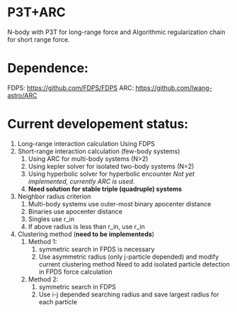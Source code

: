 # P3T+ARC
N-body with P3T for long-range force and Algorithmic regularization chain for short range force.

# Dependence: 
FDPS: https://github.com/FDPS/FDPS
ARC: https://github.com/lwang-astro/ARC

# Current developement status:

1. Long-range interaction calculation
   Using FDPS
2. Short-range interaction calculation (few-body systems)
   1. Using ARC for multi-body systems (N>2)
   2. Using kepler solver for isolated two-body systems (N=2)
   3. Using hyperbolic solver for hyperbolic encounter
	  *Not yet implemented, currently ARC is used*.
   4. **Need solution for stable triple (quadruple) systems**
3. Neighbor radius criterion
   1. Multi-body systems use outer-most binary apocenter distance 
   2. Binaries use apocenter distance
   3. Singles use r\_in
   4. If above radius is less than r\_in, use r\_in
4. Clustering method (**need to be implementeds**)
   1. Method 1:
	  1. symmetric search in FPDS is necessary
	  2. Use asymmetric radius (only j-particle depended) and modify current clustering method
		 Need to add isolated particle detection in FPDS force calculation
   2. Method 2:
	  1. symmetric search in FDPS
	  2. Use i-j depended searching radius and save largest radius for each particle
